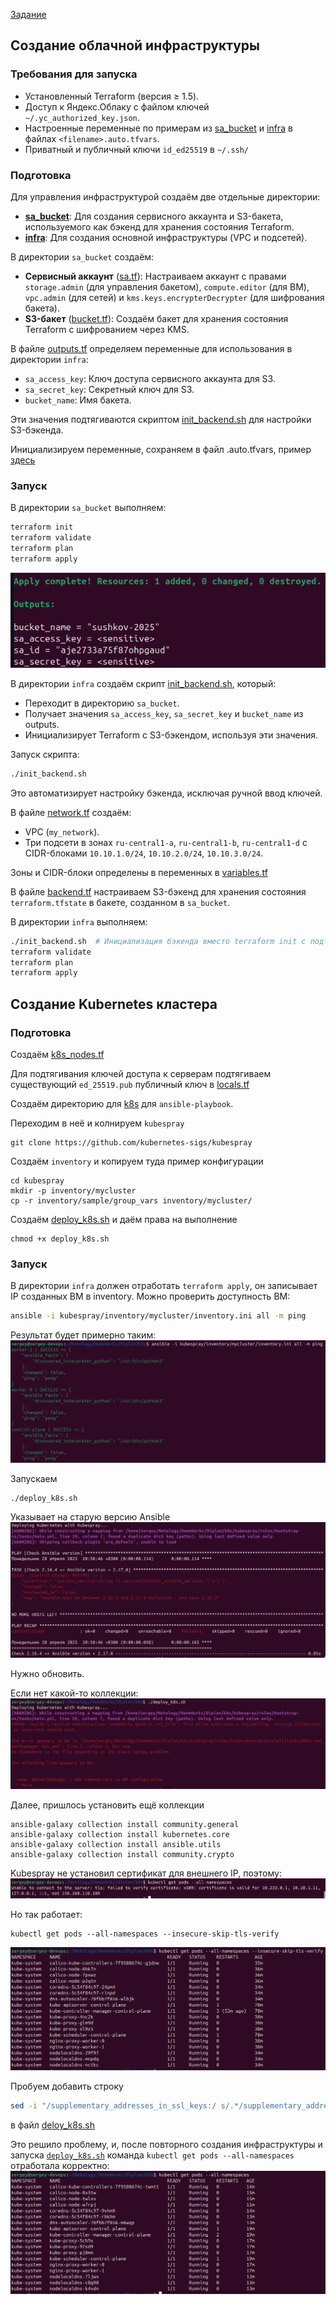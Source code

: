 [Задание](https://github.com/netology-code/devops-diplom-yandexcloud)

## Создание облачной инфраструктуры


### Требования для запуска
- Установленный Terraform (версия ≥ 1.5).
- Доступ к Яндекс.Облаку с файлом ключей `~/.yc_authorized_key.json`.
- Настроенные переменные по примерам из [sa_bucket](sa_bucket/auto.tfvars.example) и [infra](infra/auto.tfvars.example) в файлах `<filename>.auto.tfvars`.
- Приватный и публичный ключи `id_ed25519` в `~/.ssh/`

### Подготовка

Для управления инфраструктурой создаём две отдельные директории:
- **[sa_bucket](sa_bucket)**: Для создания сервисного аккаунта и S3-бакета, используемого как бэкенд для хранения состояния Terraform.
- **[infra](infra)**: Для создания основной инфраструктуры (VPC и подсетей).

В директории `sa_bucket` создаём:
- **Сервисный аккаунт** ([sa.tf](sa_bucket/sa.tf)): Настраиваем аккаунт с правами `storage.admin` (для управления бакетом), `compute.editor` (для ВМ), `vpc.admin` (для сетей) и `kms.keys.encrypterDecrypter` (для шифрования бакета).
- **S3-бакет** ([bucket.tf](sa_bucket/bucket.tf)): Создаём бакет для хранения состояния Terraform с шифрованием через KMS.

В файле [outputs.tf](sa_bucket/outputs.tf) определяем переменные для использования в директории `infra`:
- `sa_access_key`: Ключ доступа сервисного аккаунта для S3.
- `sa_secret_key`: Секретный ключ для S3.
- `bucket_name`: Имя бакета.

Эти значения подтягиваются скриптом [init_backend.sh](infra/init_backend.sh) для настройки S3-бэкенда.

Инициализируем переменные, сохраняем в файл <filename>.auto.tfvars, пример [здесь](sa_bucket/auto.tfvars.example)

### Запуск

В директории `sa_bucket` выполняем:
```bash
terraform init
terraform validate
terraform plan
terraform apply
```

![result sa_bucket](images/image01.png)

В директории `infra` создаём скрипт [init_backend.sh](infra/init_backend.sh), который:
- Переходит в директорию `sa_bucket`.
- Получает значения `sa_access_key`, `sa_secret_key` и `bucket_name` из outputs.
- Инициализирует Terraform с S3-бэкендом, используя эти значения.

Запуск скрипта:
```bash
./init_backend.sh
```
Это автоматизирует настройку бэкенда, исключая ручной ввод ключей.

В файле [network.tf](infra/network.tf) создаём:
- VPC (`my_network`).
- Три подсети в зонах `ru-central1-a`, `ru-central1-b`, `ru-central1-d` с CIDR-блоками `10.10.1.0/24`, `10.10.2.0/24`, `10.10.3.0/24`.  

Зоны и CIDR-блоки определены в переменных в [variables.tf](infra/variables.tf)

В файле [backend.tf](infra/backend.tf) настраиваем S3-бэкенд для хранения состояния `terraform.tfstate` в бакете, созданном в `sa_bucket`.

В директории `infra` выполняем:
```bash
./init_backend.sh  # Инициализация бэкенда вместо terraform init с подтягиванием ключей
terraform validate
terraform plan
terraform apply
```

## Создание Kubernetes кластера
### Подготовка
Создаём [k8s_nodes.tf](infra/k8s_nodes.tf)

Для подтягивания ключей доступа к серверам подтягиваем существующий `ed_25519.pub` публичный ключ в [locals.tf](infra/locals.tf)

Создаём директорию для [k8s](k8s) для `ansible-playbook`.

Переходим в неё и колнируем `kubespray`
```
git clone https://github.com/kubernetes-sigs/kubespray
```

Создаём `inventory` и копируем туда пример конфигурации
```
cd kubespray
mkdir -p inventory/mycluster
cp -r inventory/sample/group_vars inventory/mycluster/
```

Создаём [deploy_k8s.sh](k8s/deploy_k8s.sh) и даём права на выполнение
```
chmod +x deploy_k8s.sh
```
### Запуск
В директории `infra` должен отработать `terraform apply`, он записывает IP созданных ВМ в inventory.
Можно проверить доступность ВМ:
```bash
ansible -i kubespray/inventory/mycluster/inventory.ini all -m ping
```
Результат будет примерно таким:
![ansible ping](images/image02.png)

Запускаем 
```
./deploy_k8s.sh

```
Указывает на старую версию Ansible
![ansible version](images/image03.png)

Нужно обновить.

Если нет какой-то коллекции:  
![missing collection](images/image04.png)

Далее, пришлось установить ещё коллекции
```
ansible-galaxy collection install community.general
ansible-galaxy collection install kubernetes.core
ansible-galaxy collection install ansible.utils
ansible-galaxy collection install community.crypto
```

Kubespray не установил сертификат для внешнего IP, поэтому:  
![certificate not valid](images/image05.png)

Но так работает:
```
kubectl get pods --all-namespaces --insecure-skip-tls-verify
```
![skip verify certificate](images/image06.png)

Пробуем добавить строку
```bash
sed -i "/supplementary_addresses_in_ssl_keys:/ s/.*/supplementary_addresses_in_ssl_keys: [\"$control_plane_ip\"]/" kubespray/inventory/mycluster/group_vars/k8s_cluster/k8s-cluster.yml
```
в файл [deloy_k8s.sh](k8s/deploy_k8s.sh)

Это решило проблему, и, после повторного создания инфраструктуры и запуска [`deploy_k8s.sh`](k8s/deploy_k8s.sh) команда `kubectl get pods --all-namespaces` отработала корректно:  
![get pods](images/image07.png)
